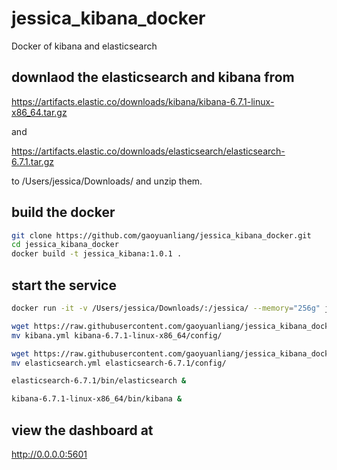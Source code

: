 # jessica_kibana_docker
Docker of kibana and elasticsearch


## downlaod the elasticsearch and kibana from 

https://artifacts.elastic.co/downloads/kibana/kibana-6.7.1-linux-x86_64.tar.gz 

and 

https://artifacts.elastic.co/downloads/elasticsearch/elasticsearch-6.7.1.tar.gz 

to /Users/jessica/Downloads/ and unzip them.

## build the docker

```bash
git clone https://github.com/gaoyuanliang/jessica_kibana_docker.git
cd jessica_kibana_docker
docker build -t jessica_kibana:1.0.1 .
```

## start the service 

```bash
docker run -it -v /Users/jessica/Downloads/:/jessica/ --memory="256g" jessica_kibana:1.0.1

wget https://raw.githubusercontent.com/gaoyuanliang/jessica_kibana_docker/master/kibana.yml
mv kibana.yml kibana-6.7.1-linux-x86_64/config/

wget https://raw.githubusercontent.com/gaoyuanliang/jessica_kibana_docker/master/elasticsearch.yml
mv elasticsearch.yml elasticsearch-6.7.1/config/

elasticsearch-6.7.1/bin/elasticsearch &

kibana-6.7.1-linux-x86_64/bin/kibana &
```
## view the dashboard at 

http://0.0.0.0:5601
